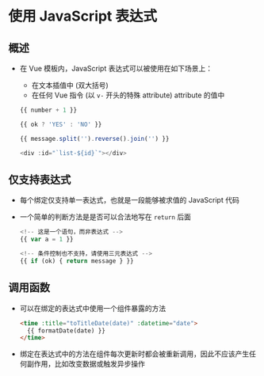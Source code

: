 # 使用 JavaScript 表达式

## 概述

+ 在 Vue 模板内，JavaScript 表达式可以被使用在如下场景上：

  + 在文本插值中 (双大括号)
  + 在任何 Vue 指令 (以 `v-` 开头的特殊 attribute) attribute 的值中

  ```js
  {{ number + 1 }}

  {{ ok ? 'YES' : 'NO' }}

  {{ message.split('').reverse().join('') }}

  <div :id="`list-${id}`"></div>
  ```

## 仅支持表达式

+ 每个绑定仅支持单一表达式，也就是一段能够被求值的 JavaScript 代码
+ 一个简单的判断方法是是否可以合法地写在 `return` 后面

  ```js
  <!-- 这是一个语句，而非表达式 -->
  {{ var a = 1 }}

  <!-- 条件控制也不支持，请使用三元表达式 -->
  {{ if (ok) { return message } }}
  ```

## 调用函数

+ 可以在绑定的表达式中使用一个组件暴露的方法

  ```html
  <time :title="toTitleDate(date)" :datetime="date">
    {{ formatDate(date) }}
  </time>
  ```

+ 绑定在表达式中的方法在组件每次更新时都会被重新调用，因此不应该产生任何副作用，比如改变数据或触发异步操作

